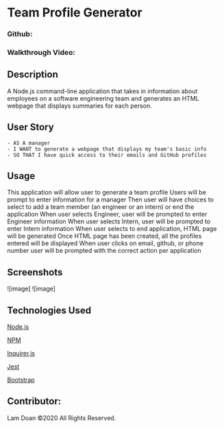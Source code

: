 # Team Profile Generator

### Github: 

### Walkthrough Video: 

## Description
A Node.js command-line application that takes in information about employees on a software engineering team and generates an HTML webpage that displays summaries for each person.

## User Story
```
- AS A manager
- I WANT to generate a webpage that displays my team's basic info
- SO THAT I have quick access to their emails and GitHub profiles
```


## Usage
This application will allow user to generate a team profile
Users will be prompt to enter information for a manager
Then user will have choices to select to add a team member (an engineer or an intern) or end the application
When user selects Engineer, user will be prompted to enter Engineer information
When user selects Intern, user will be prompted to enter Intern information
When user selects to end application, HTML page will be generated
Once HTML page has been created, all the profiles entered will be displayed
When user clicks on email, github, or phone number user will be prompted with the correct action per application


## Screenshots
![image]
![image]

## Technologies Used
<p><a href="https://nodejs.org/">Node.js</a></p>
<p><a href="https://www.npmjs.com/">NPM</a></p>
<p><a href="https://www.npmjs.com/package/inquirer">Inquirer.js</a></p>
<p><a href="https://www.npmjs.com/package/jest">Jest</a></p>
<p><a href="https://getbootstrap.com/">Bootstrap</a></p>

## Contributor:
Lam Doan ©2020 All Rights Reserved.
